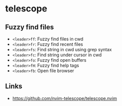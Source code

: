 # telescope

## Fuzzy find files

- `<leader>ff`: Fuzzy find files in cwd
- `<leader>fr`: Fuzzy find recent files
- `<leader>fs`: Find string in cwd using grep syntax
- `<leader>fc`: Find string under cursor in cwd
- `<leader>fo`: Fuzzy find open buffers
- `<leader>fH`: Fuzzy find help tags
- `<leader>fb`: Open file browser

## Links

- https://github.com/nvim-telescope/telescope.nvim
